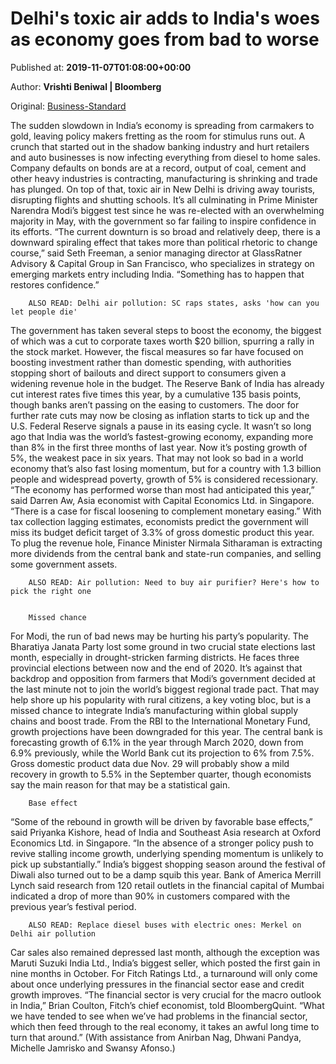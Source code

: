 
# Delhi's toxic air adds to India's woes as economy goes from bad to worse

Published at: **2019-11-07T01:08:00+00:00**

Author: **Vrishti Beniwal | Bloomberg**

Original: [Business-Standard](https://www.business-standard.com/article/current-affairs/delhi-s-toxic-air-adds-to-india-s-woes-as-economy-goes-from-bad-to-worse-119110700149_1.html)

The sudden slowdown in India’s economy is spreading from carmakers to gold, leaving policy makers fretting as the room for stimulus runs out.
A crunch that started out in the shadow banking industry and hurt retailers and auto businesses is now infecting everything from diesel to home sales. Company defaults on bonds are at a record, output of coal, cement and other heavy industries is contracting, manufacturing is shrinking and trade has plunged.
On top of that, toxic air in New Delhi is driving away tourists, disrupting flights and shutting schools. It’s all culminating in Prime Minister Narendra Modi’s biggest test since he was re-elected with an overwhelming majority in May, with the government so far failing to inspire confidence in its efforts.
“The current downturn is so broad and relatively deep, there is a downward spiraling effect that takes more than political rhetoric to change course,” said Seth Freeman, a senior managing director at GlassRatner Advisory & Capital Group in San Francisco, who specializes in strategy on emerging markets entry including India. “Something has to happen that restores confidence.”

        ALSO READ: Delhi air pollution: SC raps states, asks 'how can you let people die'
      
The government has taken several steps to boost the economy, the biggest of which was a cut to corporate taxes worth $20 billion, spurring a rally in the stock market. However, the fiscal measures so far have focused on boosting investment rather than domestic spending, with authorities stopping short of bailouts and direct support to consumers given a widening revenue hole in the budget.
The Reserve Bank of India has already cut interest rates five times this year, by a cumulative 135 basis points, though banks aren’t passing on the easing to customers. The door for further rate cuts may now be closing as inflation starts to tick up and the U.S. Federal Reserve signals a pause in its easing cycle.
It wasn’t so long ago that India was the world’s fastest-growing economy, expanding more than 8% in the first three months of last year. Now it’s posting growth of 5%, the weakest pace in six years. That may not look so bad in a world economy that’s also fast losing momentum, but for a country with 1.3 billion people and widespread poverty, growth of 5% is considered recessionary.
“The economy has performed worse than most had anticipated this year,” said Darren Aw, Asia economist with Capital Economics Ltd. in Singapore. “There is a case for fiscal loosening to complement monetary easing.”
With tax collection lagging estimates, economists predict the government will miss its budget deficit target of 3.3% of gross domestic product this year. To plug the revenue hole, Finance Minister Nirmala Sitharaman is extracting more dividends from the central bank and state-run companies, and selling some government assets.

        ALSO READ: Air pollution: Need to buy air purifier? Here's how to pick the right one
      

        Missed chance
      
For Modi, the run of bad news may be hurting his party’s popularity. The Bharatiya Janata Party lost some ground in two crucial state elections last month, especially in drought-stricken farming districts. He faces three provincial elections between now and the end of 2020.
It’s against that backdrop and opposition from farmers that Modi’s government decided at the last minute not to join the world’s biggest regional trade pact. That may help shore up his popularity with rural citizens, a key voting bloc, but is a missed chance to integrate India’s manufacturing within global supply chains and boost trade.
From the RBI to the International Monetary Fund, growth projections have been downgraded for this year. The central bank is forecasting growth of 6.1% in the year through March 2020, down from 6.9% previously, while the World Bank cut its projection to 6% from 7.5%.
Gross domestic product data due Nov. 29 will probably show a mild recovery in growth to 5.5% in the September quarter, though economists say the main reason for that may be a statistical gain.

        Base effect
      
“Some of the rebound in growth will be driven by favorable base effects,” said Priyanka Kishore, head of India and Southeast Asia research at Oxford Economics Ltd. in Singapore. “In the absence of a stronger policy push to revive stalling income growth, underlying spending momentum is unlikely to pick up substantially.”
India’s biggest shopping season around the festival of Diwali also turned out to be a damp squib this year. Bank of America Merrill Lynch said research from 120 retail outlets in the financial capital of Mumbai indicated a drop of more than 90% in customers compared with the previous year’s festival period.

        ALSO READ: Replace diesel buses with electric ones: Merkel on Delhi air pollution
      
Car sales also remained depressed last month, although the exception was Maruti Suzuki India Ltd., India’s biggest seller, which posted the first gain in nine months in October.
For Fitch Ratings Ltd., a turnaround will only come about once underlying pressures in the financial sector ease and credit growth improves.
“The financial sector is very crucial for the macro outlook in India,” Brian Coulton, Fitch’s chief economist, told BloombergQuint. “What we have tended to see when we’ve had problems in the financial sector, which then feed through to the real economy, it takes an awful long time to turn that around.”
(With assistance from Anirban Nag, Dhwani Pandya, Michelle Jamrisko and Swansy Afonso.)
